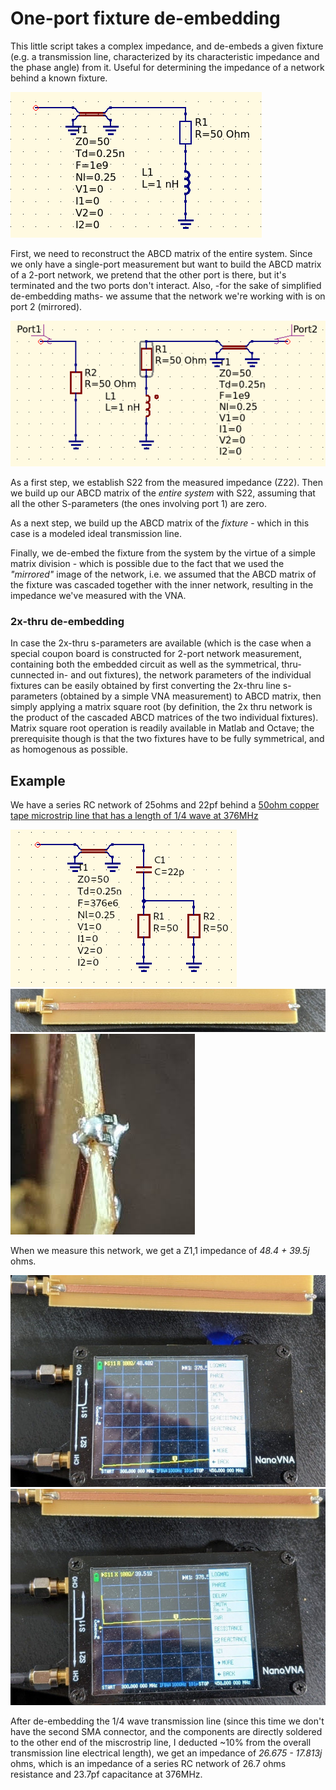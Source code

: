 # One-port fixture de-embedding

This little script takes a complex impedance, and de-embeds a given fixture (e.g. a transmission line, characterized by its characteristic impedance and the phase angle) from it. Useful for determining the impedance of a network behind a known fixture.

![deembed](deembed.png)

First, we need to reconstruct the ABCD matrix of the entire system. Since we only have a single-port measurement but want to build the ABCD matrix of a 2-port network, we pretend that the other port is there, but it's terminated and the two ports don't interact. Also, -for the sake of simplified de-embedding maths- we assume that the network we're working with is on port 2 (mirrored).

![deembedmirror2](deembedmirror2.png)

As a first step, we establish S22 from the measured impedance (Z22). Then we build up our ABCD matrix of the *entire system* with S22, assuming that all the other S-parameters (the ones involving port 1) are zero.

As a next step, we build up the ABCD matrix of the *fixture* - which in this case is a modeled ideal transmission line.

Finally, we de-embed the fixture from the system by the virtue of a simple matrix division - which is possible due to the fact that we used the *"mirrored"* image of the network, i.e. we assumed that the ABCD matrix of the fixture was cascaded together with the inner network, resulting in the impedance we've measured with the VNA.

### 2x-thru de-embedding

In case the 2x-thru s-parameters are available (which is the case when a special coupon board is constructed for 2-port network measurement, containing both the embedded circuit as well as the symmetrical, thru-cunnected in- and out fixtures), the network parameters of the individual fixtures can be easily obtained by first converting the 2x-thru line s-parameters (obtained by a simple VNA measurement) to ABCD matrix, then simply applying a matrix square root (by definition, the 2x thru network is the product of the cascaded ABCD matrices of the two individual fixtures). Matrix square root operation is readily available in Matlab and Octave; the prerequisite though is that the two fixtures have to be fully symmetrical, and as homogenous as possible.

## Example

We have a series RC network of 25ohms and 22pf behind a [50ohm copper tape microstrip line that has a length of 1/4 wave at 376MHz](https://github.com/szoftveres/RF_Microwave_Matlab/tree/main/Microstrip)

![exnetwork](exnetwork.png)
![exline](exline.jpg)
![exrc](exrc.jpg)

When we measure this network, we get a Z1,1 impedance of *48.4 + 39.5j* ohms.

![exreal](exreal.jpg)
![eximag](eximag.jpg)

After de-embedding the 1/4 wave transmission line (since this time we don't have the second SMA connector, and the components are directly soldered to the other end of the miscrostrip line, I deducted ~10% from the overall transmission line electrical length), we get an impedance of *26.675 - 17.813j* ohms, which is an impedance of a series RC network of 26.7 ohms resistance and 23.7pf capacitance at 376MHz.


